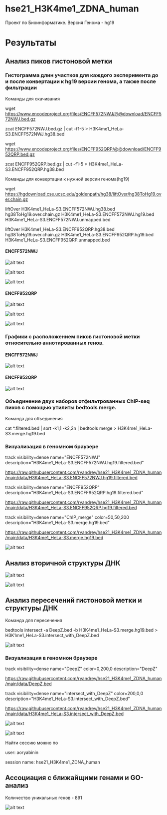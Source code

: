 # hse21_H3K4me1_ZDNA_human

Проект по Биоинформатике.
Версия Генома - hg19

# Результаты

## Анализ пиков гистоновой метки
### Гистограмма длин участков для каждого эксперимента до и после конвертации к hg19 версии генома, а также после фильтрации

Команды для скачивания

wget https://www.encodeproject.org/files/ENCFF572NWJ/@@download/ENCFF572NWJ.bed.gz

zcat ENCFF572NWJ.bed.gz | cut -f1-5 > H3K4me1_HeLa-S3.ENCFF572NWJ.hg38.bed

wget https://www.encodeproject.org/files/ENCFF952QRP/@@download/ENCFF952QRP.bed.gz

zcat ENCFF952QRP.bed.gz | cut -f1-5 > H3K4me1_HeLa-S3.ENCFF952QRP.hg38.bed



Команды для конвертации к нужной версии генома(hg19)

wget https://hgdownload.cse.ucsc.edu/goldenpath/hg38/liftOver/hg38ToHg19.over.chain.gz

liftOver H3K4me1_HeLa-S3.ENCFF572NWJ.hg38.bed hg38ToHg19.over.chain.gz H3K4me1_HeLa-S3.ENCFF572NWJ.hg19.bed H3K4me1_HeLa-S3.ENCFF572NWJ.unmapped.bed

liftOver H3K4me1_HeLa-S3.ENCFF952QRP.hg38.bed hg38ToHg19.over.chain.gz H3K4me1_HeLa-S3.ENCFF952QRP.hg19.bed H3K4me1_HeLa-S3.ENCFF952QRP.unmapped.bed 

#### ENCFF572NWJ

![alt text](https://github.com/ryandrey/hse21_H3K4me1_ZDNA_human/blob/main/images/len_hist.H3K4me1_HeLa-S3.ENCFF572NWJ.hg38.png)

![alt text](https://github.com/ryandrey/hse21_H3K4me1_ZDNA_human/blob/main/images/len_hist.H3K4me1_HeLa-S3.ENCFF572NWJ.hg19.png)

![alt text](https://github.com/ryandrey/hse21_H3K4me1_ZDNA_human/blob/main/images/len_hist.H3K4me1_HeLa-S3.ENCFF572NWJ.hg19.filtered.png)

#### ENCFF952QRP

![alt text](https://github.com/ryandrey/hse21_H3K4me1_ZDNA_human/blob/main/images/len_hist.H3K4me1_HeLa-S3.ENCFF952QRP.hg38.png)

![alt text](https://github.com/ryandrey/hse21_H3K4me1_ZDNA_human/blob/main/images/len_hist.H3K4me1_HeLa-S3.ENCFF952QRP.hg19.png)

![alt text](https://github.com/ryandrey/hse21_H3K4me1_ZDNA_human/blob/main/images/len_hist.H3K4me1_HeLa-S3.ENCFF952QRP.hg19.filtered.png)

### Графики с расположением пиков гистоновой метки относительно аннотированных генов. 

#### ENCFF572NWJ

![alt text](https://github.com/ryandrey/hse21_H3K4me1_ZDNA_human/blob/main/images/chip_seeker.H3K4me1_HeLa-S3.ENCFF572NWJ.hg19.filtered.plotAnnoPie.png)

#### ENCFF952QRP

![alt text](https://github.com/ryandrey/hse21_H3K4me1_ZDNA_human/blob/main/images/chip_seeker.H3K4me1_HeLa-S3.ENCFF952QRP.hg19.filtered.plotAnnoPie.png)


### Объединение двух наборов отфильтрованных ChIP-seq пиков с помощью утилиты bedtools merge.

Команда для объединения

cat  \*.filtered.bed  |   sort -k1,1 -k2,2n   |   bedtools merge   >  H3K4me1_HeLa-S3.merge.hg19.bed


### Визуализация в геномном браузере

track visibility=dense name="ENCFF572NWJ"  description="H3K4me1_HeLa-S3.ENCFF572NWJ.hg19.filtered.bed"

https://raw.githubusercontent.com/ryandrey/hse21_H3K4me1_ZDNA_human/main/data/H3K4me1_HeLa-S3.ENCFF572NWJ.hg19.filtered.bed

track visibility=dense name="ENCFF952QRP"  description="H3K4me1_HeLa-S3.ENCFF952QRP.hg19.filtered.bed"

https://raw.githubusercontent.com/ryandrey/hse21_H3K4me1_ZDNA_human/main/data/H3K4me1_HeLa-S3.ENCFF952QRP.hg19.filtered.bed

track visibility=dense name="ChIP_merge"  color=50,50,200   description="H3K4me1_HeLa-S3.merge.hg19.bed"

https://raw.githubusercontent.com/ryandrey/hse21_H3K4me1_ZDNA_human/main/data/H3K4me1_HeLa-S3.merge.hg19.bed

![alt text](https://github.com/ryandrey/hse21_H3K4me1_ZDNA_human/blob/main/images/Screenshot%20from%202021-06-10%2003-29-04.png)


## Анализ вторичной структуры ДНК

![alt text](https://github.com/ryandrey/hse21_H3K4me1_ZDNA_human/blob/main/images/len_hist.DeepZ.png)

![alt text](https://github.com/ryandrey/hse21_H3K4me1_ZDNA_human/blob/main/images/chip_seeker.DeepZ.plotAnnoPie.png)


## Анализ пересечений гистоновой метки и структуры ДНК

Команда для пересечения

bedtools intersect -a DeepZ.bed -b H3K4me1_HeLa-S3.merge.hg19.bed > H3K1me1_HeLa-S3.intersect_with_DeepZ.bed

![alt text](https://github.com/ryandrey/hse21_H3K4me1_ZDNA_human/blob/main/images/len_hist.H3K4me1_HeLa-S3.intersect_with_DeepZ.png)


### Визуализация в геномнои браузере

track visibility=dense name="DeepZ"  color=0,200,0  description="DeepZ"

https://raw.githubusercontent.com/ryandrey/hse21_H3K4me1_ZDNA_human/main/data/DeepZ.bed

track visibility=dense name="intersect_with_DeepZ"  color=200,0,0  description="H3K4me1_HeLa-S3.intersect_with_DeepZ.bed"

https://raw.githubusercontent.com/ryandrey/hse21_H3K4me1_ZDNA_human/main/data/H3K4me1_HeLa-S3.intersect_with_DeepZ.bed

![alt text](https://github.com/ryandrey/hse21_H3K4me1_ZDNA_human/blob/main/images/Screenshot%20from%202021-06-10%2003-47-46.png)

![alt text](https://github.com/ryandrey/hse21_H3K4me1_ZDNA_human/blob/main/images/Screenshot%20from%202021-06-10%2003-51-47.png)

Найти сессию можно по

user: aoryabinin

session name: hse21_H3K4me1_ZDNA_human

## Ассоциация с ближайщими генами и GO-анализ

Количество уникальных генов - 891

![alt text](https://github.com/ryandrey/hse21_H3K4me1_ZDNA_human/blob/main/images/Screenshot%20from%202021-06-10%2003-26-06.png)
